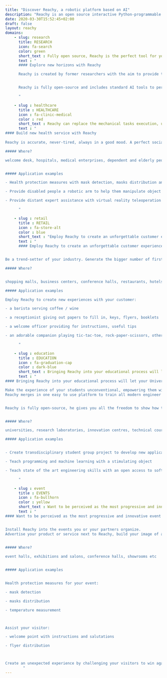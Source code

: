 ```yaml
---
title: "Discover Reachy, a robotic platform based on AI"
description: "Reachy is an open source interactive Python-programmable humanoid robot"
date: 2020-03-30T15:52:45+02:00
draft: false
layout: reachy
domains:
    - slug: research
      title: RESEARCH
      icon: fa-search
      color: green
      short_text : Fully open source, Reachy is the perfect tool for you to freely explore new research frontiers
      text : "
      #### Explore new horizons with Reachy

      Reachy is created by former researchers with the aim to provide the perfect tool to collaborate on scientific challenges in AI and robotics. 


      Reachy is fully open-source and includes standard AI tools to perform as an easy platform for researchers to carry out experiments and share their work with the community. 

      "

    - slug : healthcare
      title : HEALTHCARE
      icon : fa-clinic-medical
      color : red
      short_text : Reachy can replace the mechanical tasks execution, undoubtedly bringing joy and confidence to the patients and medical personnel
      text : "
#### Build new health service with Reachy
      
Reachy is accurate, never-tired, always in a good mood. A perfect social assistant for people in need

##### Where?

welcome desk, hospitals, medical enterprises, dependent and elderly people accommodation establishments, retirement houses, sign language institutions etc 


##### Application examples

- Health protection measures with mask detection, masks distribution and temperature measurement

- Provide disabled people a robotic arm to help them manipulate object

- Provide distant expert assistance with virtual reality teleoperation of Reachy.

      "

    - slug : retail
      title : RETAIL
      icon : fa-store-alt
      color : blue
      short_text : "Employ Reachy to create an unforgettable customer experience: inspire your clients to spread a word about you"
      text : "
      #### Employ Reachy to create an unforgettable customer experience: inspire your clients to spread a word about you. 


Be a trend-setter of your industry. Generate the bigger number of first-time visitors and even more returning customers. Show the technological vector of your development.

##### Where?


shopping malls, business centers, conference halls, restaurants, hotels, cruises/boats, banks, pharmacies, showrooms, e-commerce points of package withdrawal etc 

##### Application examples

Employ Reachy to create new experiences with your customer:

- a barista serving coffee / wine

- a receptionist giving out papers to fill in, keys, flyers, booklets 

- a welcome officer providing for instructions, useful tips

- an adorable companion playing tic-tac-toe, rock-paper-scissors, other game of your choice.

      "

    - slug : education
      title : EDUCATION
      icon : fa-graduation-cap
      color : dark-blue
      short_text : Bringing Reachy into your educational process will let your University stand out in the crowd
      text : "
#### Bringing Reachy into your educational process will let your University stand out in the crowd. 

Make the experience of your students unconventional, empowering them with the state-of-the-art knowledge. 
Reachy merges in one easy to use platform to train all modern engineer skills: programming, mechanics, electronics, 3D printing, machine learning, virtual reality and so on.


Reachy is fully open-source, he gives you all the freedom to show how things work!


##### Where? 

universities, research laboratories, innovation centres, technical courses, preparation schools etc

##### Application examples


- Create transdisciplinary student group project to develop new applications on Reachy or modify him to extend his abilities

- Teach programming and machine learning with a stimulating object

- Teach state of the art engineering skills with an open access to software files and CAD design.

      "

    - slug : event
      title : EVENTS
      icon : fa-bullhorn
      color : yellow
      short_text : Want to be perceived as the most progressive and innovative event of the year?
      text : "
#### Want to be perceived as the most progressive and innovative event of the year? 


Install Reachy into the events you or your partners organize. 
Advertise your product or service next to Reachy, build your image of a high-tech company seeing into the future.
 

##### Where? 

event halls, exhibitions and salons, conference halls, showrooms etc


##### Application examples


Health protection measures for your event:  

- mask detection

- masks distribution

- temperature measurement



Assist your visitor:

- welcome point with instructions and salutations 

- flyer distribution



Create an unexpected experience by challenging your visitors to win against Reachy in tic-tac-toe, rock-paper-scissors, other game of your choice.
        "
---
```







